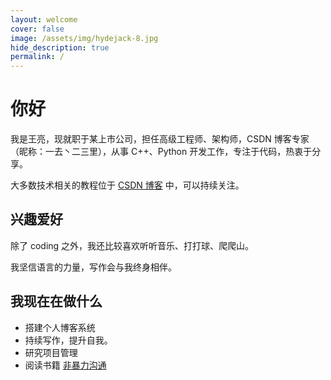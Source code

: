 ```yaml
---
layout: welcome
cover: false
image: /assets/img/hydejack-8.jpg
hide_description: true
permalink: /
---
```


# 你好

我是王亮，现就职于某上市公司，担任高级工程师、架构师，CSDN 博客专家（昵称：一去丶二三里），从事 C++、Python 开发工作，专注于代码，热衷于分享。

大多数技术相关的教程位于 [CSDN 博客](https://blog.csdn.net/liang19890820) 中，可以持续关注。

## 兴趣爱好

除了 coding 之外，我还比较喜欢听听音乐、打打球、爬爬山。

我坚信语言的力量，写作会与我终身相伴。

## 我现在在做什么

* 搭建个人博客系统
* 持续写作，提升自我。
* 研究项目管理
* 阅读书籍 [非暴力沟通](https://book.douban.com/subject/3533221/) 